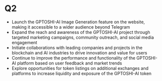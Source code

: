 # Q2

* Launch the GPTOSHI-AI Image Generation feature on the website, making it accessible to a wider audience beyond Telegram
* Expand the reach and awareness of the GPTOSHI-AI project through targeted marketing campaigns, community outreach, and social media engagement
* Initiate collaborations with leading companies and projects in the blockchain and AI industries to drive innovation and value for users
* Continue to improve the performance and functionality of the GPTOSHI-AI platform based on user feedback and market trends
* Explore opportunities for token listings on additional exchanges and platforms to increase liquidity and exposure of the GPTOSHI-AI token
